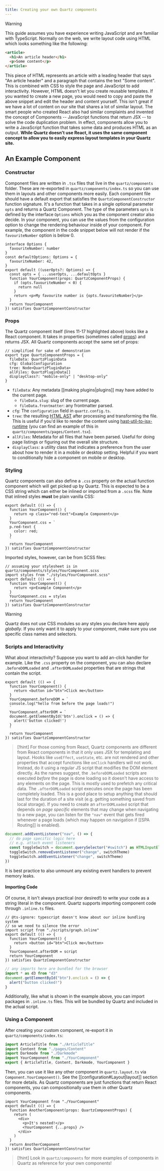 ```yaml
---
title: Creating your own Quartz components
---
```

> [!warning]
> This guide assumes you have experience writing JavaScript and are familiar with TypeScript.
Normally on the web, we write layout code using HTML which looks something like the following:
```html
<article>
  <h1>An article header</h1>
  <p>Some content</p>
</article>
```
This piece of HTML represents an article with a leading header that says "An article header" and a paragraph that contains the text "Some content". This is combined with CSS to style the page and JavaScript to add interactivity.
However, HTML doesn't let you create reusable templates. If you wanted to create a new page, you would need to copy and paste the above snippet and edit the header and content yourself. This isn't great if we have a lot of content on our site that shares a lot of similar layout. The smart people who created React also had similar complaints and invented the concept of Components -- JavaScript functions that return JSX -- to solve the code duplication problem.
In effect, components allow you to write a JavaScript function that takes some data and produces HTML as an output. **While Quartz doesn't use React, it uses the same component concept to allow you to easily express layout templates in your Quartz site.**
## An Example Component
### Constructor
Component files are written in `.tsx` files that live in the `quartz/components` folder. These are re-exported in `quartz/components/index.ts` so you can use them in layouts and other components more easily.
Each component file should have a default export that satisfies the `QuartzComponentConstructor` function signature. It's a function that takes in a single optional parameter `opts` and returns a Quartz Component. The type of the parameters `opts` is defined by the interface `Options` which you as the component creator also decide.
In your component, you can use the values from the configuration option to change the rendering behaviour inside of your component. For example, the component in the code snippet below will not render if the `favouriteNumber` option is below 0.
```tsx {11-17}
interface Options {
  favouriteNumber: number
}
const defaultOptions: Options = {
  favouriteNumber: 42,
}
export default ((userOpts?: Options) => {
  const opts = { ...userOpts, ...defaultOpts }
  function YourComponent(props: QuartzComponentProps) {
    if (opts.favouriteNumber < 0) {
      return null
    }
    return <p>My favourite number is {opts.favouriteNumber}</p>
  }
  return YourComponent
}) satisfies QuartzComponentConstructor
```
### Props
The Quartz component itself (lines 11-17 highlighted above) looks like a React component. It takes in properties (sometimes called [props](https://react.dev/learn/passing-props-to-a-component)) and returns JSX.
All Quartz components accept the same set of props:
```tsx title="quartz/components/types.ts"
// simplified for sake of demonstration
export type QuartzComponentProps = {
  fileData: QuartzPluginData
  cfg: GlobalConfiguration
  tree: Node<QuartzPluginData>
  allFiles: QuartzPluginData[]
  displayClass?: "mobile-only" | "desktop-only"
}
```
- `fileData`: Any metadata [[making plugins|plugins]] may have added to the current page.
  - `fileData.slug`: slug of the current page.
  - `fileData.frontmatter`: any frontmatter parsed.
- `cfg`: The `configuration` field in `quartz.config.ts`.
- `tree`: the resulting [HTML AST](https://github.com/syntax-tree/hast) after processing and transforming the file. This is useful if you'd like to render the content using [hast-util-to-jsx-runtime](https://github.com/syntax-tree/hast-util-to-jsx-runtime) (you can find an example of this in `quartz/components/pages/Content.tsx`).
- `allFiles`: Metadata for all files that have been parsed. Useful for doing page listings or figuring out the overall site structure.
- `displayClass`: a utility class that indicates a preference from the user about how to render it in a mobile or desktop setting. Helpful if you want to conditionally hide a component on mobile or desktop.
### Styling
Quartz components can also define a `.css` property on the actual function component which will get picked up by Quartz. This is expected to be a CSS string which can either be inlined or imported from a `.scss` file.
Note that inlined styles **must** be plain vanilla CSS:
```tsx {6-10} title="quartz/components/YourComponent.tsx"
export default (() => {
  function YourComponent() {
    return <p class="red-text">Example Component</p>
  }
  YourComponent.css = `
  p.red-text {
    color: red;
  }
  `
  return YourComponent
}) satisfies QuartzComponentConstructor
```
Imported styles, however, can be from SCSS files:
```tsx {1-2,9} title="quartz/components/YourComponent.tsx"
// assuming your stylesheet is in quartz/components/styles/YourComponent.scss
import styles from "./styles/YourComponent.scss"
export default (() => {
  function YourComponent() {
    return <p>Example Component</p>
  }
  YourComponent.css = styles
  return YourComponent
}) satisfies QuartzComponentConstructor
```
> [!warning]
> Quartz does not use CSS modules so any styles you declare here apply _globally_. If you only want it to apply to your component, make sure you use specific class names and selectors.
### Scripts and Interactivity
What about interactivity? Suppose you want to add an-click handler for example. Like the `.css` property on the component, you can also declare `.beforeDOMLoaded` and `.afterDOMLoaded` properties that are strings that contain the script.
```tsx title="quartz/components/YourComponent.tsx"
export default (() => {
  function YourComponent() {
    return <button id="btn">Click me</button>
  }
  YourComponent.beforeDOM = `
  console.log("hello from before the page loads!")
  `
  YourComponent.afterDOM = `
  document.getElementById('btn').onclick = () => {
    alert('button clicked!')
  }
  `
  return YourComponent
}) satisfies QuartzComponentConstructor
```
> [!hint]
> For those coming from React, Quartz components are different from React components in that it only uses JSX for templating and layout. Hooks like `useEffect`, `useState`, etc. are not rendered and other properties that accept functions like `onClick` handlers will not work. Instead, do it using a regular JS script that modifies the DOM element directly.
As the names suggest, the `.beforeDOMLoaded` scripts are executed _before_ the page is done loading so it doesn't have access to any elements on the page. This is mostly used to prefetch any critical data.
The `.afterDOMLoaded` script executes once the page has been completely loaded. This is a good place to setup anything that should last for the duration of a site visit (e.g. getting something saved from local storage).
If you need to create an `afterDOMLoaded` script that depends on _page specific_ elements that may change when navigating to a new page, you can listen for the `"nav"` event that gets fired whenever a page loads (which may happen on navigation if [[SPA Routing]] is enabled).
```ts
document.addEventListener("nav", () => {
  // do page specific logic here
  // e.g. attach event listeners
  const toggleSwitch = document.querySelector("#switch") as HTMLInputElement
  toggleSwitch.removeEventListener("change", switchTheme)
  toggleSwitch.addEventListener("change", switchTheme)
})
```
It is best practice to also unmount any existing event handlers to prevent memory leaks.
#### Importing Code
Of course, it isn't always practical (nor desired!) to write your code as a string literal in the component.
Quartz supports importing component code through `.inline.ts` files.
```tsx title="quartz/components/YourComponent.tsx"
// @ts-ignore: typescript doesn't know about our inline bundling system
// so we need to silence the error
import script from "./scripts/graph.inline"
export default (() => {
  function YourComponent() {
    return <button id="btn">Click me</button>
  }
  YourComponent.afterDOM = script
  return YourComponent
}) satisfies QuartzComponentConstructor
```
```ts title="quartz/components/scripts/graph.inline.ts"
// any imports here are bundled for the browser
import * as d3 from "d3"
document.getElementById("btn").onclick = () => {
  alert("button clicked!")
}
```
Additionally, like what is shown in the example above, you can import packages in `.inline.ts` files. This will be bundled by Quartz and included in the actual script.
### Using a Component
After creating your custom component, re-export it in `quartz/components/index.ts`:
```ts title="quartz/components/index.ts" {4,10}
import ArticleTitle from "./ArticleTitle"
import Content from "./pages/Content"
import Darkmode from "./Darkmode"
import YourComponent from "./YourComponent"
export { ArticleTitle, Content, Darkmode, YourComponent }
```
Then, you can use it like any other component in `quartz.layout.ts` via `Component.YourComponent()`. See the [[configuration#Layout|layout]] section for more details.
As Quartz components are just functions that return React components, you can compositionally use them in other Quartz components.
```tsx title="quartz/components/AnotherComponent.tsx"
import YourComponent from "./YourComponent"
export default (() => {
  function AnotherComponent(props: QuartzComponentProps) {
    return (
      <div>
        <p>It's nested!</p>
        <YourComponent {...props} />
      </div>
    )
  }
  return AnotherComponent
}) satisfies QuartzComponentConstructor
```
> [!hint]
> Look in `quartz/components` for more examples of components in Quartz as reference for your own components!

